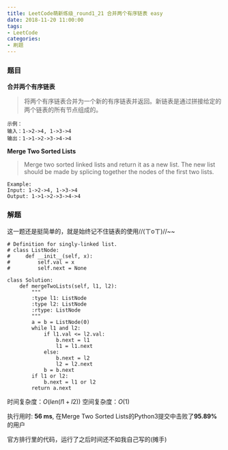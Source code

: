 ```yaml
---
title: LeetCode萌新练级_round1_21 合并两个有序链表 easy
date: 2018-11-20 11:00:00
tags:
- LeetCode
categories:
- 刷题
---
```


### 题目

**合并两个有序链表**

> 将两个有序链表合并为一个新的有序链表并返回。新链表是通过拼接给定的两个链表的所有节点组成的。
```
示例：
输入：1->2->4, 1->3->4
输出：1->1->2->3->4->4
```

**Merge Two Sorted Lists**

> Merge two sorted linked lists and return it as a new list. The new list should be made by splicing together the nodes of the first two lists.
```
Example:
Input: 1->2->4, 1->3->4
Output: 1->1->2->3->4->4
```

### 解题

这一题还是挺简单的，就是始终记不住链表的使用//(ㄒoㄒ)//~~
```Python3
# Definition for singly-linked list.
# class ListNode:
#     def __init__(self, x):
#         self.val = x
#         self.next = None

class Solution:
    def mergeTwoLists(self, l1, l2):
        """
        :type l1: ListNode
        :type l2: ListNode
        :rtype: ListNode
        """
        a = b = ListNode(0)
        while l1 and l2:
            if l1.val <= l2.val:
                b.next = l1
                l1 = l1.next
            else:
                b.next = l2
                l2 = l2.next
            b = b.next
        if l1 or l2:
            b.next = l1 or l2
        return a.next
```
时间复杂度：$O(len(l1+l2))$
空间复杂度：$O(1)$

执行用时: **56 ms**, 在Merge Two Sorted Lists的Python3提交中击败了**95.89%** 的用户

官方排行里的代码，运行了之后时间还不如我自己写的(摊手)
